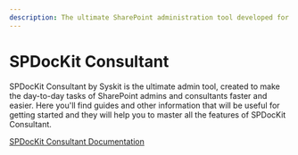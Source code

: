 ```yaml
---
description: The ultimate SharePoint administration tool developed for consultants.
---
```


# SPDocKit Consultant

&#x20;SPDocKit Consultant by Syskit is the ultimate admin tool, created to make the day-to-day tasks of SharePoint admins and consultants faster and easier. Here you'll find guides and other information that will be useful for getting started and they will help you to master all the features of SPDocKit Consultant.

[SPDocKit Consultant Documentation](https://docs.syskit.com/spconsultant/)
